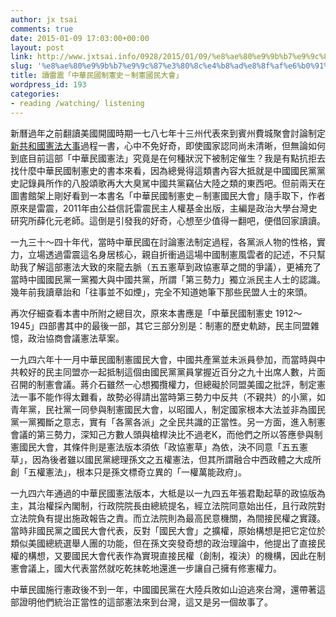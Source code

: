 ```yaml
---
author: jx tsai
comments: true
date: 2015-01-09 17:03:00+00:00
layout: post
link: http://www.jxtsai.info/0928/2015/01/09/%e8%ae%80%e9%9b%b7%e9%9c%87%e3%80%8c%e4%b8%ad%e8%8f%af%e6%b0%91%e5%9c%8b%e5%88%b6%e6%86%b2%e5%8f%b2%ef%bc%8d%e5%88%b6%e6%86%b2%e5%9c%8b%e6%b0%91%e5%a4%a7%e6%9c%83%e3%80%8d/
slug: '%e8%ae%80%e9%9b%b7%e9%9c%87%e3%80%8c%e4%b8%ad%e8%8f%af%e6%b0%91%e5%9c%8b%e5%88%b6%e6%86%b2%e5%8f%b2%ef%bc%8d%e5%88%b6%e6%86%b2%e5%9c%8b%e6%b0%91%e5%a4%a7%e6%9c%83%e3%80%8d'
title: 讀雷震「中華民國制憲史－制憲國民大會」
wordpress_id: 193
categories:
- reading /watching/ listening
---
```


新曆過年之前翻讀美國開國時期一七八七年十三州代表來到賓州費城聚會討論制定[新共和國憲法大事](http://www.jxtsai.info/blog/?p=604)過程一書，心中不免好奇，即使國家認同尚未清晰，但無論如何到底目前這部「中華民國憲法」究竟是在何種狀況下被制定催生？我是有點抗拒去找什麼中華民國制憲史的書本來看，因為總覺得這類書內容大抵就是中國國民黨黨史記錄員所作的八股頌歌再大大臭駡中國共黨竊佔大陸之類的東西吧。但前兩天在圖書館架上剛好看到一本書名「中華民國制憲史－制憲國民大會」隨手取下，作者原來是雷震，2011年由公益信託雷震民主人權基金出版，主編是政治大學台灣史研究所薛化元老師。這倒是引發我的好奇，心想至少值得一翻吧，便借回家讀讀。  
  
一九三十～四十年代，當時中華民國在討論憲法制定過程，各黨派人物的性格，實力，立場透過雷震這名身居核心，親自折衝過這場中國制憲風雲者的記述，不只幫助我了解這部憲法大致的來龍去脈（五五憲草到政協憲草之間的爭議），更補充了當時中國國民黨一黨獨大與中國共黨，所謂「第三勢力」獨立派民主人士的認識。幾年前我讀章詒和「往事並不如煙」，完全不知道她筆下那些民盟人士的來頭。  
  
再次仔細查看本書中所附之總目次，原來本書應是「中華民國制憲史 1912～1945」四部書其中的最後一部，其它三部分別是：制憲的歷史軌跡，民主同盟雜憶，政治協商會議憲法草案。  
  
一九四六年十一月中華民國制憲國民大會，中國共產黨並未派員參加，而當時與中共較好的民主同盟亦一起抵制這個由國民黨黨員掌握近百分之九十出席人數，片面召開的制憲會議。蔣介石雖然一心想獨攬權力，但總礙於同盟美國之批評，制定憲法一事不能作得太難看，故勢必得請出當時第三勢力中反共（不親共）的小黨，如青年黨，民社黨一同參與制憲國民大會，以昭國人，制定國家根本大法並非為國民黨一黨獨斷之意志，實有「各黨各派」之全民共識的正當性。另一方面，進入制憲會議的第三勢力，深知己方數人頭與槍桿決比不過老K，而他們之所以答應參與制憲國民大會，其條件則是憲法版本須依「政協憲草」為依，決不同意「五五憲草」，因為後者雖以國民黨總理孫文之五權憲法，但其所謂融合中西政體之大成所創「五權憲法」，根本只是孫文標奇立異的「一權萬能政府」。  
  
一九四六年通過的中華民國憲法版本，大柢是以一九四五年張君勱起草的政協版為主，其治權採內閣制，行政院院長由總統提名，經立法院同意始出任，且行政院對立法院負有提出施政報告之責。而立法院則為最高民意機關，為間接民權之實踐。當時非國民黨之國民大會代表，反對「國民大會」之擴權，原始構想是把它定位於類似美國總統選舉人團的功能，但在孫文突發奇想的政治理論中，他提出了直接民權的構想，又要國民大會代表作為實現直接民權（創制，複決）的機構，因此在制憲會議上，國大代表當然就吃乾抹乾地還進一步讓自己擁有修憲權力。  
  
中華民國施行憲政後不到一年，中國國民黨在大陸兵敗如山迫逃來台灣，還帶著這部證明他們統治正當性的這部憲法來到台灣，這又是另一個故事了。
